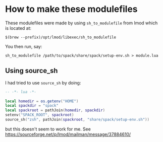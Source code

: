 # How to make these modulefiles

These modulefiles were made by using `sh_to_modulefile` from lmod which is located at:
```
$(brew --prefix)/opt/lmod/libexec/sh_to_modulefile
```

You then run, say:
```
sh_to_modulefile /path/to/spack/share/spack/setup-env.sh > module.lua
```

## Using source\_sh

I had tried to use `source_sh` by doing:

```lua
-- -*- lua -*-
  
local homedir = os.getenv("HOME")
local spackdir = "spack"
local spackroot = pathJoin(homedir, spackdir)
setenv("SPACK_ROOT", spackroot)
source_sh("zsh", pathJoin(spackroot, "share/spack/setup-env.sh"))
```

but this doesn't seem to work for me. See https://sourceforge.net/p/lmod/mailman/message/37884610/
